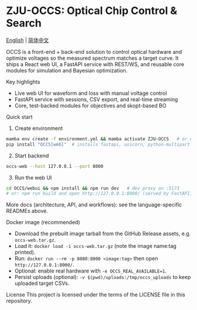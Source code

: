 # ZJU-OCCS: Optical Chip Control & Search

[English](./docs/README.en.md) | [简体中文](./docs/README.zh-CN.md)

OCCS is a front-end + back-end solution to control optical hardware and optimize voltages so the measured spectrum matches a target curve. It ships a React web UI, a FastAPI service with REST/WS, and reusable core modules for simulation and Bayesian optimization.

Key highlights
- Live web UI for waveform and loss with manual voltage control
- FastAPI service with sessions, CSV export, and real-time streaming
- Core, test-backed modules for objectives and skopt-based BO

Quick start
1) Create environment
```bash
mamba env create -f environment.yml && mamba activate ZJU-OCCS   # or conda
pip install "OCCS[web]"  # installs fastapi, uvicorn, python-multipart
```

2) Start backend
```bash
occs-web --host 127.0.0.1 --port 8000
```

3) Run the web UI
```bash
cd OCCS/webui && npm install && npm run dev   # dev proxy on :5173
# or: npm run build and open http://127.0.0.1:8000/ (served by FastAPI)
```

More docs (architecture, API, and workflows): see the language-specific READMEs above.

Docker image (recommended)
- Download the prebuilt image tarball from the GitHub Release assets, e.g. `occs-web.tar.gz`.
- Load it: `docker load -i occs-web.tar.gz` (note the image name:tag printed).
- Run: `docker run --rm -p 8000:8000 <image:tag>` then open `http://127.0.0.1:8000/`.
- Optional: enable real hardware with `-e OCCS_REAL_AVAILABLE=1`.
- Persist uploads (optional): `-v $(pwd)/uploads:/tmp/occs_uploads` to keep uploaded target CSVs.

License
This project is licensed under the terms of the LICENSE file in this repository.
